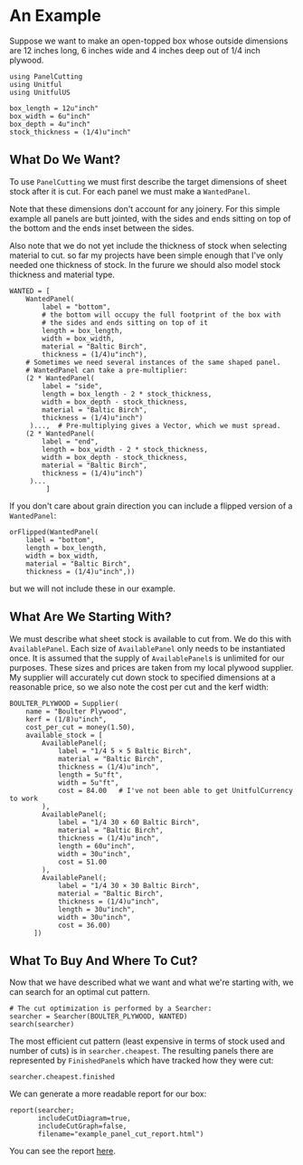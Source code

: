 # An Example

Suppose we want to make an open-topped box whose outside dimensions
are 12 inches long, 6 inches wide and 4 inches deep out of 1/4 inch
plywood.

```@example 1
using PanelCutting
using Unitful
using UnitfulUS

box_length = 12u"inch"
box_width = 6u"inch"
box_depth = 4u"inch"
stock_thickness = (1/4)u"inch"
```


## What Do We Want?

To use `PanelCutting` we must first describe the target
dimensions of sheet stock after it is cut.  For each panel we must
make a `WantedPanel`.

Note that these dimensions don't account for any joinery.  For this
simple example all panels are butt jointed, with the sides and ends
sitting on top of the bottom and the ends inset between the sides.

Also note that we do not yet include the thickness of stock when
selecting material to cut.  so far my projects have been simple enough
that I've only needed one thickness of stock.  In the furure we should
also model stock thickness and material type.

```@example 1
WANTED = [
    WantedPanel(
        label = "bottom",
        # the bottom will occupy the full footprint of the box with
        # the sides and ends sitting on top of it
        length = box_length,
        width = box_width,
        material = "Baltic Birch",
        thickness = (1/4)u"inch"),
    # Sometimes we need several instances of the same shaped panel.
    # WantedPanel can take a pre-multiplier:
    (2 * WantedPanel(
        label = "side",
        length = box_length - 2 * stock_thickness,
        width = box_depth - stock_thickness,
        material = "Baltic Birch",
        thickness = (1/4)u"inch")
     )...,  # Pre-multiplying gives a Vector, which we must spread.
    (2 * WantedPanel(
        label = "end",
        length = box_width - 2 * stock_thickness,
        width = box_depth - stock_thickness,
        material = "Baltic Birch",
        thickness = (1/4)u"inch")
     )...
         ]
```

If you don't care about grain direction you can include a flipped
version of a `WantedPanel`:

```@example 1
orFlipped(WantedPanel(
    label = "bottom",
    length = box_length,
    width = box_width,
    material = "Baltic Birch",
    thickness = (1/4)u"inch",))
```

but we will not include these in our example.


## What Are We Starting With?

We must describe what sheet stock is available to cut from.  We
do this with `AvailablePanel`.  Each size of `AvailablePanel` only
needs to be instantiated once.  It is assumed that the supply of
`AvailablePanel`s is unlimited for our purposes.  These sizes and
prices are taken from my local plywood supplier.  My supplier will
accurately cut down stock to specified dimensions at a reasonable
price, so we also note the cost per cut and the kerf width:

```@example 1
BOULTER_PLYWOOD = Supplier(
    name = "Boulter Plywood",
    kerf = (1/8)u"inch",
    cost_per_cut = money(1.50),
    available_stock = [
        AvailablePanel(;
            label = "1/4 5 × 5 Baltic Birch",
            material = "Baltic Birch",
            thickness = (1/4)u"inch",
            length = 5u"ft",
            width = 5u"ft",
            cost = 84.00   # I've not been able to get UnitfulCurrency to work
        ),
        AvailablePanel(;
            label = "1/4 30 × 60 Baltic Birch",
            material = "Baltic Birch",
            thickness = (1/4)u"inch",
            length = 60u"inch",
            width = 30u"inch",
            cost = 51.00
        ),
        AvailablePanel(;
            label = "1/4 30 × 30 Baltic Birch",
            material = "Baltic Birch",
            thickness = (1/4)u"inch",
            length = 30u"inch",
            width = 30u"inch",
            cost = 36.00)
      ])
```


## What To Buy And Where To Cut?

Now that we have described what we want and what we're starting with,
we can search for an optimal cut pattern.


```@example 1
# The cut optimization is performed by a Searcher:
searcher = Searcher(BOULTER_PLYWOOD, WANTED)
search(searcher)
```

The most efficient cut pattern (least expensive in terms of stock used
and number of cuts) is in `searcher.cheapest`. The resulting panels
there are represented by `FinishedPanel`s which have tracked how they
were cut:

```@example 1
searcher.cheapest.finished
```

We can generate a more readable report for our box:

```@example 1
report(searcher;
       includeCutDiagram=true,
       includeCutGraph=false,
       filename="example_panel_cut_report.html")
```
You can see the report
[here](example_panel_cut_report.html).

